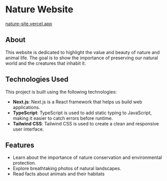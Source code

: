 # Nature Website

[nature-site.vercel.app](https://nature-site.vercel.app/)

## About

This website is dedicated to highlight the value and beauty of nature and animal life. The goal is to show the importance of preserving our natural world and the creatures that inhabit it.

## Technologies Used

This project is built using the following technologies:

- **Next.js**: Next.js is a React framework that helps us build web applications.
- **TypeScript**: TypeScript is used to add static typing to JavaScript, making it easier to catch errors before runtime.
- **Tailwind CSS**: Tailwind CSS is used to create a clean and responsive user interface.

## Features

- Learn about the importance of nature conservation and environmental protection.
- Explore breathtaking photos of natural landscapes.
- Read facts about animals and their habitats
